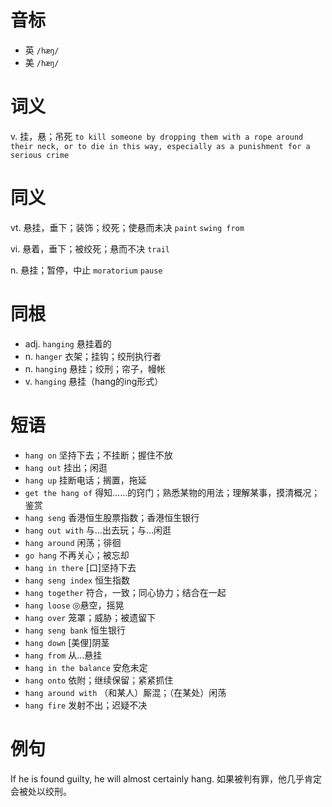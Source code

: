 # 音标

- 英 `/hæŋ/`
- 美 `/hæŋ/`

# 词义

v. 挂，悬；吊死
`to kill someone by dropping them with a rope around their neck, or to die in this way, especially as a punishment for a serious crime`

# 同义

vt. 悬挂，垂下；装饰；绞死；使悬而未决
`paint` `swing from`

vi. 悬着，垂下；被绞死；悬而不决
`trail`

n. 悬挂；暂停，中止
`moratorium` `pause`

# 同根

- adj. `hanging` 悬挂着的
- n. `hanger` 衣架；挂钩；绞刑执行者
- n. `hanging` 悬挂；绞刑；帘子，幔帐
- v. `hanging` 悬挂（hang的ing形式）

# 短语

- `hang on` 坚持下去；不挂断；握住不放
- `hang out` 挂出；闲逛
- `hang up` 挂断电话；搁置，拖延
- `get the hang of` 得知……的窍门；熟悉某物的用法；理解某事，摸清概况；鉴赏
- `hang seng` 香港恒生股票指数；香港恒生银行
- `hang out with` 与…出去玩；与…闲逛
- `hang around` 闲荡；徘徊
- `go hang` 不再关心；被忘却
- `hang in there` [口]坚持下去
- `hang seng index` 恒生指数
- `hang together` 符合，一致；同心协力；结合在一起
- `hang loose` ◎悬空，摇晃
- `hang over` 笼罩；威胁；被遗留下
- `hang seng bank` 恒生银行
- `hang down` [美俚]阴茎
- `hang from` 从…悬挂
- `hang in the balance` 安危未定
- `hang onto` 依附；继续保留；紧紧抓住
- `hang around with` （和某人）厮混；（在某处）闲荡
- `hang fire` 发射不出；迟疑不决

# 例句

If he is found guilty, he will almost certainly hang.
如果被判有罪，他几乎肯定会被处以绞刑。


